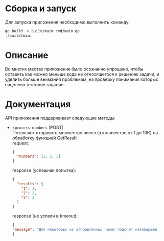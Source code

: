# Сборка и запуск

Для запуска приложения необходимо выполнить команду:

```bash
go build -o build/main cmd/main.go
./build/main
```

# Описание

Во многих местах приложение было осознанно упрощено, чтобы оставить
как можно меньше кода не относящегося к решению задачи, и уделить больше
внимания проблемам, на проверку понимания которых нацелено тестовое задание.

# Документация

API приложения поддерживает следующие методы:

- `/process-numbers` [POST]  
  Позволяет отправить множество чисел (в количестве от 1 до 10К) на
  обработку функцией GetResult  
  request:
  ```json
  {
    "numbers": [1, 2, 3]
  }
  ```
  response (успешная попытка):
  ```json
  {
    "results": {
      "1": 1,
      "2": 2,
      "3": 3
    }
  }
  ```
  response (не успели в timeout):
    ```json
  {
    "message": "Для некоторых из отправленных чисел подсчет незавершен и находится в процессе"
  }
  ```